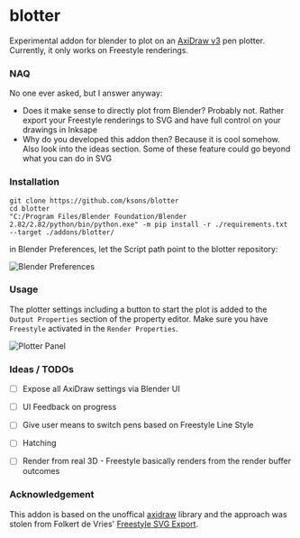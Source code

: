 # blotter
Experimental addon for blender to plot on an [AxiDraw v3](http://www.axidraw.com/) pen plotter. Currently, it only works on Freestyle renderings.

### NAQ

No one ever asked, but I answer anyway:

* Does it make sense to directly plot from Blender? Probably not. Rather export your Freestyle renderings to SVG and have full control on your drawings in Inksape
* Why do you developed this addon then? Because it is cool somehow. Also look into the ideas section. Some of these feature could go beyond what you can do in SVG

### Installation


    git clone https://github.com/ksons/blotter
    cd blotter
    "C:/Program Files/Blender Foundation/Blender 2.82/2.82/python/bin/python.exe" -m pip install -r ./requirements.txt --target ./addons/blotter/ 

in Blender Preferences, let the Script path point to the blotter repository:

![Blender Preferences](../media/blotter.installation.png?raw=true)

### Usage

The plotter settings including a button to start the plot is added to the `Output Properties` section of the property editor. Make sure you have `Freestyle` activated in the `Render Properties`.

![Plotter Panel](../media/blotter.panel.png?raw=true)

### Ideas / TODOs

- [ ] Expose all AxiDraw settings via Blender UI
- [ ] UI Feedback on progress
- [ ] Give user means to switch pens based on Freestyle Line Style
- [ ] Hatching
- [ ] Render from real 3D - Freestyle basically renders from the render buffer outcomes


### Acknowledgement

This addon is based on the unoffical [axidraw](https://github.com/fogleman/axi) library and the approach was stolen from Folkert de Vries' [Freestyle SVG Export](https://docs.blender.org/manual/en/dev/addons/render/render_freestyle_svg.html).
